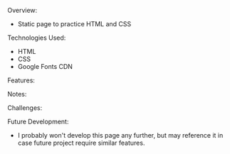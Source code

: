 Overview:

- Static page to practice HTML and CSS

Technologies Used:

- HTML
- CSS
- Google Fonts CDN

Features:

Notes:

Challenges:

Future Development:

- I probably won't develop this page any further, but may reference it in case future project require similar features.
